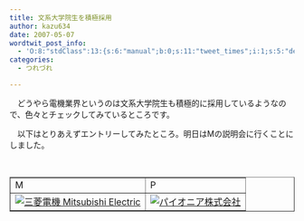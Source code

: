 ```yaml
---
title: 文系大学院生を積極採用
author: kazu634
date: 2007-05-07
wordtwit_post_info:
  - 'O:8:"stdClass":13:{s:6:"manual";b:0;s:11:"tweet_times";i:1;s:5:"delay";i:0;s:7:"enabled";i:1;s:10:"separation";s:2:"60";s:7:"version";s:3:"3.7";s:14:"tweet_template";b:0;s:6:"status";i:2;s:6:"result";a:0:{}s:13:"tweet_counter";i:2;s:13:"tweet_log_ids";a:1:{i:0;i:2929;}s:9:"hash_tags";a:0:{}s:8:"accounts";a:1:{i:0;s:7:"kazu634";}}'
categories:
  - つれづれ

---
```

<div class="section">
<p>
    　どうやら電機業界というのは文系大学院生も積極的に採用しているようなので、色々とチェックしてみているところです。
</p>
  
<p>
    　以下はとりあえずエントリーしてみたところ。明日はMの説明会に行くことにしました。
</p>
  
<p>
<center>
<br /> 
      
<table cellspacing="0" cellpadding="2" border="1">
<tr valign="top">
<td>
            M
</td>
          
<td>
            P
</td>
</tr>
        
<tr valign="top">
<td>
<a href="http://www.mitsubishielectric.co.jp/" onclick="__gaTracker('send', 'event', 'outbound-article', 'http://www.mitsubishielectric.co.jp/', '');" target="_blank"><img alt="三菱電機 Mitsubishi Electric" src="http://img.simpleapi.net/small/http://www.mitsubishielectric.co.jp/" border="0" /></a>
</td>
          
<td>
<a href="http://pioneer.jp/" onclick="__gaTracker('send', 'event', 'outbound-article', 'http://pioneer.jp/', '');" target="_blank"><img alt="パイオニア株式会社" src="http://img.simpleapi.net/small/http://pioneer.jp/" border="0" /></a>
</td>
</tr>
</table>
      
<p>
</center> </div>

